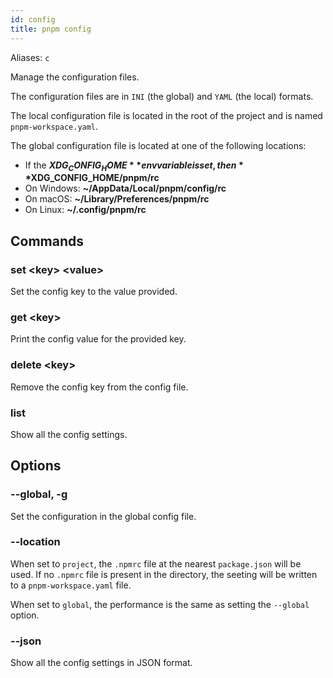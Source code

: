 ```yaml
---
id: config
title: pnpm config
---
```


Aliases: `c`

Manage the configuration files.

The configuration files are in `INI` (the global) and `YAML` (the local) formats.

The local configuration file is located in the root of the project and is named `pnpm-workspace.yaml`.

The global configuration file is located at one of the following locations:

* If the **$XDG_CONFIG_HOME** env variable is set, then **$XDG_CONFIG_HOME/pnpm/rc**
* On Windows: **~/AppData/Local/pnpm/config/rc**
* On macOS: **~/Library/Preferences/pnpm/rc**
* On Linux: **~/.config/pnpm/rc**

## Commands

### set &lt;key> &lt;value>

Set the config key to the value provided.

### get &lt;key>

Print the config value for the provided key.

### delete &lt;key>

Remove the config key from the config file.

### list

Show all the config settings.

## Options

### --global, -g

Set the configuration in the global config file.

### --location

When set to `project`, the `.npmrc` file at the nearest `package.json` will be used. If no `.npmrc` file is present in the directory, the seeting will be written to a `pnpm-workspace.yaml` file.

When set to `global`, the performance is the same as setting the `--global` option.

### --json

Show all the config settings in JSON format.

